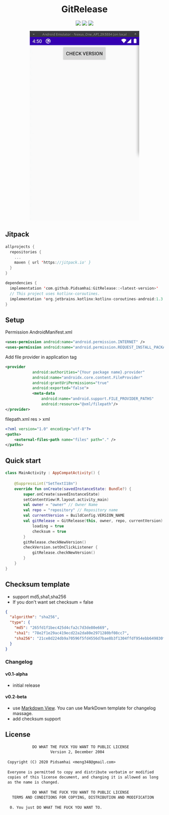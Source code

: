 <h1 align="center">GitRelease</h1>
<p align="center">
<a href="https://www.codacy.com/gh/Pidsamhai/GitRelease?utm_source=github.com&amp;utm_medium=referral&amp;utm_content=Pidsamhai/GitRelease&amp;utm_campaign=Badge_Grade"><img src="https://api.codacy.com/project/badge/Grade/90a5f1b1916b49ddaa30aac59c749bf3"/></a>
<a href="https://jitpack.io/#Pidsamhai/GitRelease/"> <img src="https://jitpack.io/v/Pidsamhai/GitRelease.svg" /></a>
<a href="https://kotlinlang.org"> <img src="https://img.shields.io/badge/Kotlin-1.3.71-blue.svg" /> </a>
</p>
<p align="center">
<img src="./art/vdo.gif" height="600" />
</p>

## Jitpack
```kotlin
allprojects {
  repositories {
    ...
    maven { url 'https://jitpack.io' }
  }
}
```
```kotlin
dependencies {
  implementation 'com.github.Pidsamhai:GitRelease::<latest-version>'
  // This project uses kotlinx-coroutines.
  implementation 'org.jetbrains.kotlinx:kotlinx-coroutines-android:1.3.5'
}
```
## Setup
Permission AndroidManifest.xml
```xml
<uses-permission android:name="android.permission.INTERNET" />
<uses-permission android:name="android.permission.REQUEST_INSTALL_PACKAGES"/>
```
Add file provider in application tag
```xml
<provider
            android:authorities="{Your package name}.provider" 
            android:name="androidx.core.content.FileProvider"
            android:grantUriPermissions="true"
            android:exported="false">
            <meta-data
                android:name="android.support.FILE_PROVIDER_PATHS"
                android:resource="@xml/filepath"/>
</provider>
```
filepath.xml   res > xml
```xml
<?xml version="1.0" encoding="utf-8"?>
<paths>
    <external-files-path name="files" path="." />
</paths>
```
## Quick start
```kotlin
class MainActivity : AppCompatActivity() {

    @SuppressLint("SetTextI18n")
    override fun onCreate(savedInstanceState: Bundle?) {
        super.onCreate(savedInstanceState)
        setContentView(R.layout.activity_main)
        val owner = "owner" // Owner Name
        val repo = "repository" // Repository name
        val currentVersion = BuildConfig.VERSION_NAME
        val gitRelease = GitRelease(this, owner, repo, currentVersion).apply {
            loading = true
            checksum = true
        }
        gitRelease.checkNewVersion()
        checkVersion.setOnClickListener {
            gitRelease.checkNewVersion()
        }
    }
}
```

## Checksum template
- support md5,sha1,sha256
- If you don't want set checksum = false
```json
{
  "algorithm": "sha256",
  "type": {
    "md5": "265fd1f1bec425d4cfa2c7d3de80e669",
    "sha1": "78e2f1e29ac419ecd22a2da80e2971280bf08cc7",
    "sha256": "21ce8d224db9a70596f5fd4556d7bae8b3f1304ffdf954ebb649830fa2493cf8"
  }
}
```

### Changelog
#### v0.1-alpha
- initial release
#### v0.2-beta
- use [Markdown View](https://github.com/mukeshsolanki/MarkdownView-Android). You can use MarkDown template for changelog massage.
- add checksum support

## License
```
            DO WHAT THE FUCK YOU WANT TO PUBLIC LICENSE
                    Version 2, December 2004

 Copyright (C) 2020 Pidsamhai <meng348@gmail.com>

 Everyone is permitted to copy and distribute verbatim or modified
 copies of this license document, and changing it is allowed as long
 as the name is changed.

            DO WHAT THE FUCK YOU WANT TO PUBLIC LICENSE
   TERMS AND CONDITIONS FOR COPYING, DISTRIBUTION AND MODIFICATION

  0. You just DO WHAT THE FUCK YOU WANT TO.
```
